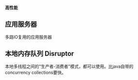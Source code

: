 **高性能**

## 应用服务器
多路IO复用的应用服务器

## 本地内存队列 Disruptor
本地多线程之间的“生产者-消费者"模式，都可以使用。比java自带的concurrency collections要快。
